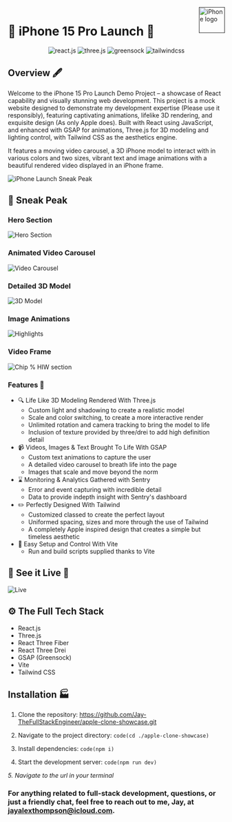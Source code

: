 <a href="">
    <img src="https://th.bing.com/th/id/OIP.SWrf9ShmAkXcqLOeF1dBNwHaE8?rs=1&pid=ImgDetMain" alt="iPhone logo" title="Apple iPhone 15 Pro" align="right" height="60" />
</a>

# :iphone: iPhone 15 Pro Launch :iphone:

<div align="center">
    <img src="https://img.shields.io/badge/-React_JS-black?style=for-the-badge&logoColor=white&logo=react&color=61DAFB" alt="react.js" />
    <img src="https://img.shields.io/badge/-Three_JS-black?style=for-the-badge&logoColor=white&logo=threedotjs&color=000000" alt="three.js" />
    <img src="https://img.shields.io/badge/-GSAP-black?style=for-the-badge&logoColor=white&logo=greensock&color=88CE02" alt="greensock" />
    <img src="https://img.shields.io/badge/-Tailwind_CSS-black?style=for-the-badge&logoColor=white&logo=tailwindcss&color=06B6D4" alt="tailwindcss" />
  </div>

## Overview :fountain_pen:

Welcome to the iPhone 15 Pro Launch Demo Project – a showcase of React capability and visually stunning web development. This project is a mock website designed to demonstrate my development expertise (Please use it responsibly), featuring captivating animations, lifelike 3D rendering, and exquisite design (As only Apple does). Built with React using JavaScript, and enhanced with GSAP for animations, Three.js for 3D modeling and lighting control, with Tailwind CSS as the aesthetics engine.

It features a moving video carousel, a 3D iPhone model to interact with in various colors and two sizes, vibrant text and image animations with a beautiful rendered video displayed in an iPhone frame.

![iPhone Launch Sneak Peak](https://github.com/Jay-TheFullStackEnginner/apple-clone-showcase/blob/development/git_assets/iPhone-Launch-Short.gif)

## :rocket: Sneak Peak

### Hero Section

![Hero Section](https://github.com/Jay-TheFullStackEnginner/apple-clone-showcase/blob/development/git_assets/Iphone-launch-1.png)

### Animated Video Carousel

![Video Carousel](https://github.com/Jay-TheFullStackEnginner/apple-clone-showcase/blob/development/git_assets/Iphone-launch-2.png)

### Detailed 3D Model

![3D Model](https://github.com/Jay-TheFullStackEnginner/apple-clone-showcase/blob/development/git_assets/Iphone-launch-3.png)

### Image Animations

![Highlights](https://github.com/Jay-TheFullStackEnginner/apple-clone-showcase/blob/development/git_assets/Iphone-launch-4.png)

### Video Frame

![Chip % HIW section](https://github.com/Jay-TheFullStackEnginner/apple-clone-showcase/blob/development/git_assets/Iphone-launch-5.png)

### Features :mechanical_arm:

- :mag: Life Like 3D Modeling Rendered With Three.js
  - Custom light and shadowing to create a realistic model
  - Scale and color switching, to create a more interactive render
  - Unlimited rotation and camera tracking to bring the model to life
  - Inclusion of texture provided by three/drei to add high definition detail
- :video_camera: Videos, Images & Text Brought To Life With GSAP
  - Custom text animations to capture the user
  - A detailed video carousel to breath life into the page
  - Images that scale and move beyond the norm
- :hourglass: Monitoring & Analytics Gathered with Sentry
  - Error and event capturing with incredible detail
  - Data to provide indepth insight with Sentry's dashboard
- :pencil2: Perfectly Designed With Tailwind
  - Customized classed to create the perfect layout
  - Uniformed spacing, sizes and more through the use of Tailwind
  - A completely Apple inspired design that creates a simple but timeless aesthetic
- :wrench: Easy Setup and Control With Vite
  - Run and build scripts supplied thanks to Vite

## :mount_fuji: See it Live :volcano:

![Live](http://iphone.thefullstackengineer.tech)

## <a name="tech-stack">⚙️ The Full Tech Stack</a>

- React.js
- Three.js
- React Three Fiber
- React Three Drei
- GSAP (Greensock)
- Vite
- Tailwind CSS

## Installation :factory:

1. Clone the repository:
   https://github.com/Jay-TheFullStackEngineer/apple-clone-showcase.git

2. Navigate to the project directory:
   `code(cd ./apple-clone-showcase)`

3. Install dependencies:
   `code(npm i)`

4. Start the development server:
   `code(npm run dev)`

_5. Navigate to the url in your terminal_

### For anything related to full-stack development, questions, or just a friendly chat, feel free to reach out to me, Jay, at jayalexthompson@icloud.com.

